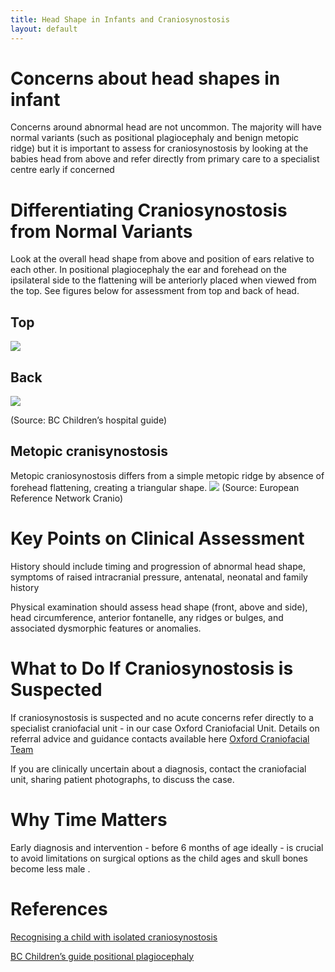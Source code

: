 ```yaml
---
title: Head Shape in Infants and Craniosynostosis
layout: default
---
```


# Concerns about head shapes in infant
Concerns around abnormal head are not uncommon.  The majority will have normal variants (such as positional plagiocephaly and benign metopic ridge) but it is important to assess for craniosynostosis by looking at the babies head from above and refer directly from primary care to a specialist centre early if concerned
 

# Differentiating Craniosynostosis from Normal Variants 
Look at the overall head shape from above and position of ears relative to each other.  In positional plagiocephaly the ear and forehead on the ipsilateral side to the flattening will be anteriorly placed when viewed from the top.  See figures below for assessment from top and back of head.

## Top
![]({{site.baseurl}}/images/IMG_0081.jpeg)

## Back
![]({{site.baseurl}}/images/IMG_0082.jpeg)

(Source: BC Children’s hospital guide)

## Metopic cranisynostosis
Metopic craniosynostosis differs from a simple metopic ridge by absence of forehead flattening, creating a triangular shape.
		![]({{site.baseurl}}/images/test.jpg)
(Source: European Reference Network Cranio)

# Key Points on Clinical Assessment
History should include timing and progression of abnormal head shape, symptoms of raised intracranial pressure, antenatal, neonatal and family history

Physical examination should assess head shape (front, above and side), head circumference, anterior fontanelle, any ridges or bulges, and associated dysmorphic features or anomalies.
		
# What to Do If Craniosynostosis is Suspected 
If craniosynostosis is suspected and no acute concerns refer directly to a specialist  craniofacial unit - in our case Oxford Craniofacial Unit.  Details on referral advice and guidance contacts available here  [Oxford Craniofacial Team](https://www.ouh.nhs.uk/craniofacial/)

If you are clinically uncertain about a diagnosis, contact the craniofacial unit, sharing patient photographs, to discuss the case.


# Why Time Matters
Early diagnosis and intervention - before 6 months of age ideally -  is crucial to avoid limitations on surgical options as the child ages and skull bones become less male .  

# References 

[Recognising a child with isolated craniosynostosis](https://www.bmj.com/content/381/bmj-2022-073906)

[BC Children’s guide positional plagiocephaly](http://www.bcchildrens.ca/neurosciences-site/Documents/BCCH034PlagiocephalyCliniciansGuideWeb1.pdf)
